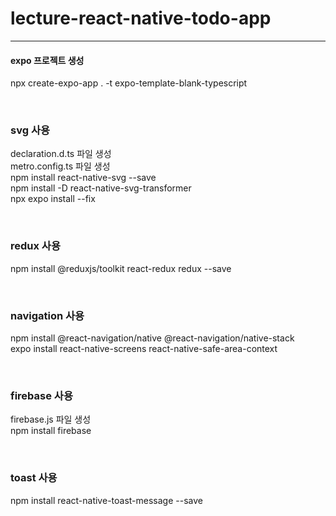 # lecture-react-native-todo-app

---

#### expo 프로젝트 생성

npx create-expo-app . -t expo-template-blank-typescript

<br/>

### svg 사용

declaration.d.ts 파일 생성  
metro.config.ts 파일 생성  
npm install react-native-svg --save  
npm install -D react-native-svg-transformer  
npx expo install --fix

<br/>

### redux 사용

npm install @reduxjs/toolkit react-redux redux --save

<br/>

### navigation 사용

npm install @react-navigation/native @react-navigation/native-stack  
expo install react-native-screens react-native-safe-area-context

<br/>

### firebase 사용

firebase.js 파일 생성  
npm install firebase

<br/>

### toast 사용

npm install react-native-toast-message --save
